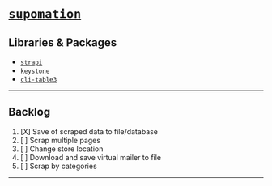 
# [`supomation`](https://github.com/patevs/supomation)

## Libraries & Packages

- [`strapi`](https://github.com/strapi/strapi)
- [`keystone`](https://github.com/keystonejs/keystone)
- [`cli-table3`](https://github.com/cli-table/cli-table3)

---

## Backlog

1. [X] Save of scraped data to file/database
2. [ ] Scrap multiple pages
3. [ ] Change store location
4. [ ] Download and save virtual mailer to file
5. [ ] Scrap by categories

---
